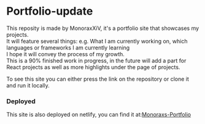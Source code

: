 # Portfolio-update

This reposity is made by MonoraxXiV, it's a portfolio site that showcases my projects.  
    It will feature several things: e.g. What I am currently working on, which languages or frameworks I am currently learning  
    I hope it will convey the process of my growth.  
This is a 90% finished work in progress, in the future will add a part for React projects as well as more highlights under the page of projects.
    
To see this site you can either press the link on the repository or clone it and run it locally. 

### Deployed
This site is also deployed on netlify, you can find it at:[Monoraxs-Portfolio](https://monoraxxiv-portfolio.netlify.app)
